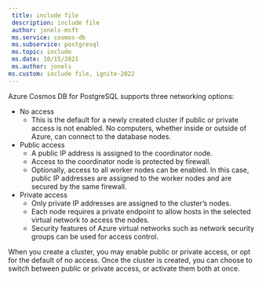```yaml
---
 title: include file
 description: include file
 author: jonels-msft
 ms.service: cosmos-db
 ms.subservice: postgresql
 ms.topic: include
 ms.date: 10/15/2021
 ms.author: jonels
ms.custom: include file, ignite-2022
---
```


Azure Cosmos DB for PostgreSQL supports three networking options:

* No access
  * This is the default for a newly created cluster if public or private access is not enabled. No computers, whether inside or outside of Azure, can connect to the database nodes.
* Public access
  * A public IP address is assigned to the coordinator node.
  * Access to the coordinator node is protected by firewall.
  * Optionally, access to all worker nodes can be enabled. In this case, public IP addresses are assigned to the worker nodes and are secured by the same firewall.
* Private access
  * Only private IP addresses are assigned to the cluster’s nodes.
  * Each node requires a private endpoint to allow hosts in the selected virtual network to access the nodes.
  * Security features of Azure virtual networks such as network security groups can be used for access control.

When you create a cluster, you may enable public or private access, or opt for the default of no access. Once the cluster is created, you can choose to switch between public or private access, or activate them both at once.

